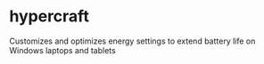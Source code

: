 # hypercraft
Customizes and optimizes energy settings to extend battery life on Windows laptops and tablets
